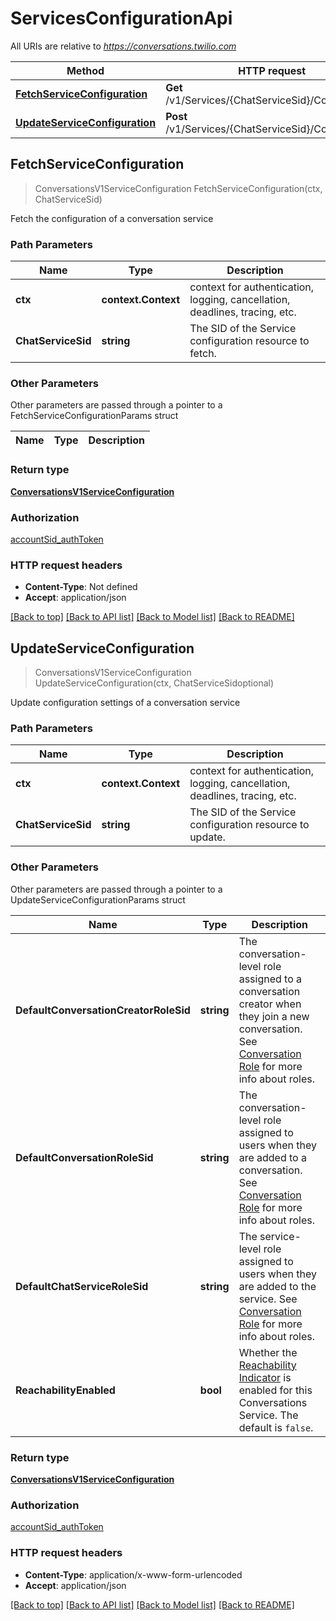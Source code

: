 # ServicesConfigurationApi

All URIs are relative to *https://conversations.twilio.com*

Method | HTTP request | Description
------------- | ------------- | -------------
[**FetchServiceConfiguration**](ServicesConfigurationApi.md#FetchServiceConfiguration) | **Get** /v1/Services/{ChatServiceSid}/Configuration | 
[**UpdateServiceConfiguration**](ServicesConfigurationApi.md#UpdateServiceConfiguration) | **Post** /v1/Services/{ChatServiceSid}/Configuration | 



## FetchServiceConfiguration

> ConversationsV1ServiceConfiguration FetchServiceConfiguration(ctx, ChatServiceSid)



Fetch the configuration of a conversation service

### Path Parameters


Name | Type | Description
------------- | ------------- | -------------
**ctx** | **context.Context** | context for authentication, logging, cancellation, deadlines, tracing, etc.
**ChatServiceSid** | **string** | The SID of the Service configuration resource to fetch.

### Other Parameters

Other parameters are passed through a pointer to a FetchServiceConfigurationParams struct


Name | Type | Description
------------- | ------------- | -------------

### Return type

[**ConversationsV1ServiceConfiguration**](ConversationsV1ServiceConfiguration.md)

### Authorization

[accountSid_authToken](../README.md#accountSid_authToken)

### HTTP request headers

- **Content-Type**: Not defined
- **Accept**: application/json

[[Back to top]](#) [[Back to API list]](../README.md#documentation-for-api-endpoints)
[[Back to Model list]](../README.md#documentation-for-models)
[[Back to README]](../README.md)


## UpdateServiceConfiguration

> ConversationsV1ServiceConfiguration UpdateServiceConfiguration(ctx, ChatServiceSidoptional)



Update configuration settings of a conversation service

### Path Parameters


Name | Type | Description
------------- | ------------- | -------------
**ctx** | **context.Context** | context for authentication, logging, cancellation, deadlines, tracing, etc.
**ChatServiceSid** | **string** | The SID of the Service configuration resource to update.

### Other Parameters

Other parameters are passed through a pointer to a UpdateServiceConfigurationParams struct


Name | Type | Description
------------- | ------------- | -------------
**DefaultConversationCreatorRoleSid** | **string** | The conversation-level role assigned to a conversation creator when they join a new conversation. See [Conversation Role](https://www.twilio.com/docs/conversations/api/role-resource) for more info about roles.
**DefaultConversationRoleSid** | **string** | The conversation-level role assigned to users when they are added to a conversation. See [Conversation Role](https://www.twilio.com/docs/conversations/api/role-resource) for more info about roles.
**DefaultChatServiceRoleSid** | **string** | The service-level role assigned to users when they are added to the service. See [Conversation Role](https://www.twilio.com/docs/conversations/api/role-resource) for more info about roles.
**ReachabilityEnabled** | **bool** | Whether the [Reachability Indicator](https://www.twilio.com/docs/conversations/reachability) is enabled for this Conversations Service. The default is `false`.

### Return type

[**ConversationsV1ServiceConfiguration**](ConversationsV1ServiceConfiguration.md)

### Authorization

[accountSid_authToken](../README.md#accountSid_authToken)

### HTTP request headers

- **Content-Type**: application/x-www-form-urlencoded
- **Accept**: application/json

[[Back to top]](#) [[Back to API list]](../README.md#documentation-for-api-endpoints)
[[Back to Model list]](../README.md#documentation-for-models)
[[Back to README]](../README.md)

